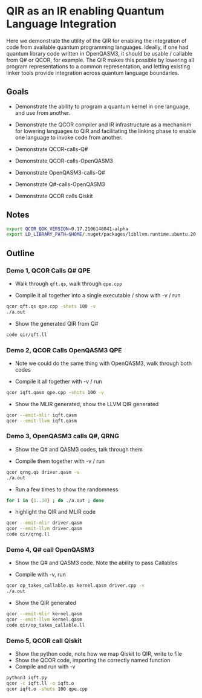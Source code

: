 # QIR as an IR enabling Quantum Language Integration
Here we demonstrate the utility of the QIR for enabling the integration of code from available quantum programming languages. Ideally, if one had quantum library code written in OpenQASM3, it should be usable / callable from Q# or QCOR, for example. The QIR makes this possible by lowering all program representations to a common representation, and letting existing linker tools provide integration across quantum language boundaries. 

## Goals

- Demonstrate the ability to program a quantum kernel in one language, and use from another. 

- Demonstrate the QCOR compiler and IR infrastructure as a mechanism for lowering languages to QIR and facilitating the linking phase to enable one language to invoke code from another.

- Demonstrate QCOR-calls-Q#

- Demonstrate QCOR-calls-OpenQASM3

- Demonstrate OpenQASM3-calls-Q#

- Demonstrate Q#-calls-OpenQASM3

- Demonstrate QCOR calls Qiskit

## Notes

```bash
export QCOR_QDK_VERSION=0.17.2106148041-alpha
export LD_LIBRARY_PATH=$HOME/.nuget/packages/libllvm.runtime.ubuntu.20.04-x64/11.0.0/runtimes/ubuntu.20.04-x64/native
```

## Outline

### Demo 1, QCOR Calls Q# QPE

- Walk through `qft.qs`, walk through `qpe.cpp`

- Compile it all together into a single executable / show with -v / run

```bash
qcor qft.qs qpe.cpp -shots 100 -v 
./a.out
```
- Show the generated QIR from Q#
```bash
code qir/qft.ll
```

### Demo 2, QCOR Calls OpenQASM3 QPE

- Note we could do the same thing with OpenQASM3, walk through both codes

- Compile it all together with -v / run
```bash
qcor iqft.qasm qpe.cpp -shots 100 -v
```
- Show the MLIR generated, show the LLVM QIR generated
```bash
qcor --emit-mlir iqft.qasm
qcor --emit-llvm iqft.qasm
```

### Demo 3, OpenQASM3 calls Q#, QRNG

- Show the Q# and QASM3 codes, talk through them

- Compile them together with -v / run
```bash
qcor qrng.qs driver.qasm -v 
./a.out
```
- Run a few times to show the randomness
```bash
for i in {1..10} ; do ./a.out ; done
``` 
- highlight the QIR and MLIR code
```bash
qcor --emit-mlir driver.qasm
qcor --emit-llvm driver.qasm
code qir/qrng.ll
```

### Demo 4, Q# call OpenQASM3

- Show the Q# and QASM3 code. Note the ability to pass Callables

- Compile with -v, run
```bash 
qcor op_takes_callable.qs kernel.qasm driver.cpp -v
./a.out
```

- Show the QIR generated
```bash
qcor --emit-mlir kernel.qasm
qcor --emit-llvm kernel.qasm
code qir/op_takes_callable.ll
```

### Demo 5, QCOR call Qiskit

- Show the python code, note how we map Qiskit to QIR, write to file
- Show the QCOR code, importing the correctly named function
- Compile and run with -v
```bash
python3 iqft.py
qcor -c iqft.ll -o iqft.o
qcor iqft.o -shots 100 qpe.cpp
```